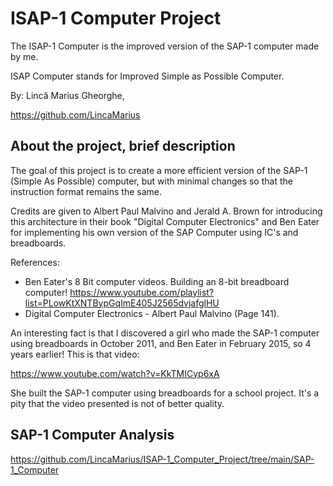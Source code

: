 # ISAP-1 Computer Project
The ISAP-1 Computer is the improved version of the SAP-1 computer made by me.

ISAP Computer stands for Improved Simple as Possible Computer.

By: Lincă Marius Gheorghe,

https://github.com/LincaMarius

## About the project, brief description
The goal of this project is to create a more efficient version of the SAP-1 (Simple As Possible) computer, but with minimal changes so that the instruction format remains the same.
  
Credits are given to Albert Paul Malvino and Jerald A. Brown for introducing this architecture in their book "Digital Computer Electronics" and Ben Eater for implementing his own version of the SAP Computer using IC's and breadboards.

References: 
- Ben Eater's 8 Bit computer videos. Building an 8-bit breadboard computer! https://www.youtube.com/playlist?list=PLowKtXNTBypGqImE405J2565dvjafglHU
- Digital Computer Electronics - Albert Paul Malvino (Page 141).

An interesting fact is that I discovered a girl who made the SAP-1 computer using breadboards in October 2011, and Ben Eater in February 2015, so 4 years earlier! This is that video:

 https://www.youtube.com/watch?v=KkTMICyp6xA

 She built the SAP-1 computer using breadboards for a school project. It's a pity that the video presented is not of better quality.

## SAP-1 Computer Analysis
https://github.com/LincaMarius/ISAP-1_Computer_Project/tree/main/SAP-1_Computer
